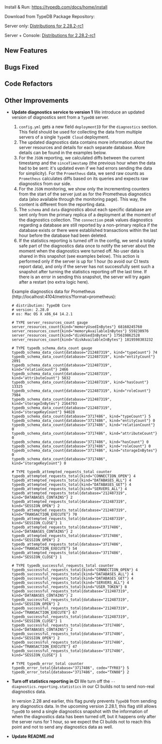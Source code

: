 Install & Run: https://typedb.com/docs/home/install

Download from TypeDB Package Repository: 

Server only: [Distributions for 2.28.2-rc1](https://cloudsmith.io/~typedb/repos/public-release/packages/?q=name:^typedb-server+version:2.28.2-rc1)

Server + Console: [Distributions for 2.28.2-rc1](https://cloudsmith.io/~typedb/repos/public-release/packages/?q=name:^typedb-all+version:2.28.2-rc1)


## New Features


## Bugs Fixed


## Code Refactors


## Other Improvements
- **Update diagnostics service to version 1**
  We introduce an updated version of diagnostics sent from a `TypeDB` server. 
  
  1. `config.yml` gets a new field `deploymentID` for the `diagnostics` section. This field should be used for collecting the data from multiple servers of a single `TypeDB Cloud` deployment.
  2.  The updated diagnostics data contains more information about the server resources and details for each separate database. More details can be found in the examples below.
  3. For the `JSON` reporting, we calculated diffs between the current timestamp and the `sinceTimestamp` (the previous hour when the data had to be sent: it's updated even if we had errors sending the data for simplicity). For the `Prometheus` data, we send raw counts as `Prometheus` calculates diffs based on its queries and expects raw diagnostics from our side.
  4. For the `JSON` monitoring, we show only the incrementing counters from the start of the server just as for the Prometheus diagnostics data (also available through the monitoring page). This way, the content is different from the reporting data.
  5. The `schema` and `data` diagnostics about each specific database are sent only from the primary replica of a deployment at the moment of the diagnostics collection. The `connection` peak values diagnostics regarding a database are still reported by a non-primary replica if the database exists or there were established transactions within the last hour before the database had been deleted.
  6. If the statistics reporting is turned off in the config, we send a totally safe part of the diagnostics data once to notify the server about the moment when the diagnostics were turned off. No user data is shared in this snapshot (see examples below). This action is performed only if the server is up for 1 hour (to avoid our CI tests report data), and only if the server has not successfully sent such a snapshot after turning the statistics reporting off the last time. If there is an error in sending this snapshot, the server will try again after a restart (no extra logic here).
  
  Example diagnostics data for Prometheus (http://localhost:4104/metrics?format=prometheus):
  ```
  # distribution: TypeDB Core
  # version: 2.28.0
  # os: Mac OS X x86_64 14.2.1
  
  # TYPE server_resources_count gauge
  server_resources_count{kind="memoryUsedInBytes"} 68160245760
  server_resources_count{kind="memoryAvailableInBytes"} 559230976
  server_resources_count{kind="diskUsedInBytes"} 175619862528
  server_resources_count{kind="diskAvailableInBytes"} 1819598303232
  
  # TYPE typedb_schema_data_count gauge
  typedb_schema_data_count{database="212487319", kind="typeCount"} 74
  typedb_schema_data_count{database="212487319", kind="entityCount"} 2891
  typedb_schema_data_count{database="212487319", kind="relationCount"} 2466
  typedb_schema_data_count{database="212487319", kind="attributeCount"} 5832
  typedb_schema_data_count{database="212487319", kind="hasCount"} 13325
  typedb_schema_data_count{database="212487319", kind="roleCount"} 7984
  typedb_schema_data_count{database="212487319", kind="storageInBytes"} 2164793
  typedb_schema_data_count{database="212487319", kind="storageKeyCount"} 94028
  typedb_schema_data_count{database="3717486", kind="typeCount"} 5
  typedb_schema_data_count{database="3717486", kind="entityCount"} 0
  typedb_schema_data_count{database="3717486", kind="relationCount"} 0
  typedb_schema_data_count{database="3717486", kind="attributeCount"} 0
  typedb_schema_data_count{database="3717486", kind="hasCount"} 0
  typedb_schema_data_count{database="3717486", kind="roleCount"} 0
  typedb_schema_data_count{database="3717486", kind="storageInBytes"} 0
  typedb_schema_data_count{database="3717486", kind="storageKeyCount"} 0
  
  # TYPE typedb_attempted_requests_total counter
  typedb_attempted_requests_total{kind="CONNECTION_OPEN"} 4
  typedb_attempted_requests_total{kind="DATABASES_ALL"} 4
  typedb_attempted_requests_total{kind="DATABASES_GET"} 4
  typedb_attempted_requests_total{kind="SERVERS_ALL"} 4
  typedb_attempted_requests_total{database="212487319", kind="DATABASES_CONTAINS"} 2
  typedb_attempted_requests_total{database="212487319", kind="SESSION_OPEN"} 2
  typedb_attempted_requests_total{database="212487319", kind="TRANSACTION_EXECUTE"} 70
  typedb_attempted_requests_total{database="212487319", kind="SESSION_CLOSE"} 1
  typedb_attempted_requests_total{database="3717486", kind="DATABASES_CONTAINS"} 2
  typedb_attempted_requests_total{database="3717486", kind="SESSION_OPEN"} 2
  typedb_attempted_requests_total{database="3717486", kind="TRANSACTION_EXECUTE"} 54
  typedb_attempted_requests_total{database="3717486", kind="SESSION_CLOSE"} 1
  
  # TYPE typedb_successful_requests_total counter
  typedb_successful_requests_total{kind="CONNECTION_OPEN"} 4
  typedb_successful_requests_total{kind="DATABASES_ALL"} 4
  typedb_successful_requests_total{kind="DATABASES_GET"} 4
  typedb_successful_requests_total{kind="SERVERS_ALL"} 4
  typedb_successful_requests_total{kind="USER_TOKEN"} 8
  typedb_successful_requests_total{database="212487319", kind="DATABASES_CONTAINS"} 2
  typedb_successful_requests_total{database="212487319", kind="SESSION_OPEN"} 2
  typedb_successful_requests_total{database="212487319", kind="TRANSACTION_EXECUTE"} 67
  typedb_successful_requests_total{database="212487319", kind="SESSION_CLOSE"} 1
  typedb_successful_requests_total{database="3717486", kind="DATABASES_CONTAINS"} 2
  typedb_successful_requests_total{database="3717486", kind="SESSION_OPEN"} 2
  typedb_successful_requests_total{database="3717486", kind="TRANSACTION_EXECUTE"} 47
  typedb_successful_requests_total{database="3717486", kind="SESSION_CLOSE"} 1
  
  # TYPE typedb_error_total counter
  typedb_error_total{database="3717486", code="TYR03"} 5
  typedb_error_total{database="3717486", code="TXN08"} 2
  ```

  
- **Turn off statistics reporting in CI**
  We turn off the `--diagnostics.reporting.statistics` in our CI builds not to send non-real diagnostics data.
  
  In version 2.28 and earlier, this flag purely prevents `TypeDB` from sending any diagnostics data.
  In the upcoming version 2.28.1, this flag still allows `TypeDB` to send a single diagnostics snapshot with the information of when the diagnostics data has been turned off, but it happens only after the server runs for 1 hour, so we expect the CI builds not to reach this point and not to send any diagnostics data as well.

- **Update README.md**

    
